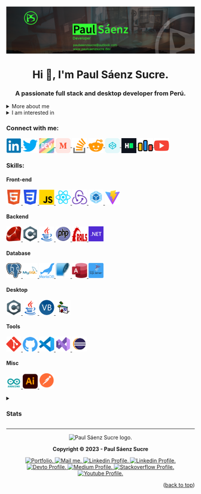 <a name="readme-top"></a>
<img align="center" src="./public/banner.png" alt="banner">

<h1 align="center">Hi 👋, I'm Paul Sáenz Sucre.</h1>
<h3 align="center">A passionate full stack and desktop developer from Perú.</h3>
<details>
  <summary>
  More about me
  </summary>
  <p>
  I am a certified full-stack web developer and a self-taught desktop developer. Currently, I am in the process of refactoring my old desktop application. The application enables users to sell food in a restaurant through a web interface. I utilize standard languages such as HTML5, CSS3, and JavaScript, along with React and Redux libraries for the front-end. For the backend, I employ Ruby on Rails and PostgreSQL.
  </p>
  <p>
  I have had a passion for computers since my childhood. My father introduced me to coding using a programming language called BASIC. As I grew older, I took it upon myself to learn Assembly language and develop an application called DSKPATCH, which served as a hard disk sector data editor. During this time, I dedicated additional hours after school to teach myself various programming languages, such as Visual Basic 6, Standard Query Language (SQL), PASCAL, JAVA, and C#, as well as object-oriented programming and other programming paradigms.
  </p>
  <p>
  This extensive experience has equipped me with the ability to design logically coherent algorithms, data structures, and application prototypes during the initial stages of the development process.
  </p>
</details>
<details>
  <summary>
    I am interested in
  </summary>
    <ul>
      <li>
        :books: I love to read, especially about programming, electronics, embedded devices, design, mathematics, and chess.
      </li>
      <li>
        :trophy: Playing chess brings me great joy.
      </li>
      <li>
        :guitar: In addition, I enjoy playing music. I have taught myself how to play the guitar and bass, and I am currently learning to play the keyboard.
      </li>
      <li>
        :wrench: Furthermore, I have a passion for crafting circuits with Arduino.
      </li>
    </ul>
</details>

<h3 align="left">Connect with me:</h3>
<p align="left">
  <a href="https://www.linkedin.com/in/paulsaenzsucre/" target="blank">
    <img align="center" src="./public/linked-in.svg" alt="linked in" height="auto" width="40" />
  </a>
  <a href="https://twitter.com/paulsaenzsucre" target="blank"><img align="center" src="./public/twitter.svg" alt="twitter" height="auto" width="40" /></a>
  <a href="https://dev.to/paulsaenzsucre" target="blank">
    <img align="center" src="./public/devto.svg" alt="dev" height="auto" width="40" />
  </a>
  <a href="https://medium.com/@paulsaenzsucre" target="blank">
    <img align="center" src="./public/medium.svg" alt="medium" height="auto" width="40" />
  </a>
  <a href="https://stackoverflow.com/users/4383086/paulsaenzsucre" target="blank">
    <img align="center" src="./public/stack-overflow.svg" alt="stack overflow" height="auto" width="40" />
  </a>
  <a href="https://www.reddit.com/user/paulsaenzsucre" target="blank">
    <img align="center" src="./public/reddit.svg" alt="reddit" height="auto" width="40" />
  </a>
  <a href="https://codepen.io/paulsaenzsucre" target="blank">
    <img align="center" src="./public/codepen.svg" alt="paulsaenzsucre" height="auto" width="40" />
  </a>
  <a href="https://www.hackerrank.com/paulsaenzsucre" target="blank">
    <img align="center" src="./public/hackerrank.svg" alt="codeforces" height="auto" width="40" />
  </a>
  <a href="https://codeforces.com/profile/paulsaenzsucre" target="blank">
    <img align="center" src="./public/codeforces.svg" alt="codeforces" height="auto" width="40" />
  </a>
  <a href="https://www.youtube.com/@paulsaenzsucre" target="blank">
    <img align="center" src="./public/youtube.svg" alt="youtube" height="auto" width="40" />
  </a>
</p>

<h3 align="left">Skills:</h3>
<h4 align="left">Front-end</h4>
<p align="left">
  <a href="https://www.w3.org/html/" target="_blank" rel="noreferrer"> 
    <img src="./public/html5.svg" title="HTML5" alt="html5" width="40" height="auto"/>
  </a>
  <a href="https://www.w3schools.com/css/" target="_blank" rel="noreferrer">
    <img src="./public/css3.svg" title="CSS3" alt="css3" width="40" height="auto"/>
  </a>
  <a href="https://developer.mozilla.org/en-US/docs/Web/JavaScript"     target="_blank" rel="noreferrer">
    <img src="./public/javascript.svg" title="JavaScript" alt="javascript" width="40" height="auto"/>
  </a>
  <a href="https://react.dev/" target="_blank" rel="noreferrer">
    <img src="./public/reactjs.svg" title="React" alt="javascript" width="40" height="auto"/>
  </a>
  <a href="https://redux.js.org/" target="_blank" rel="noreferrer">
    <img src="./public/redux.svg" title="Redux" alt="redux" width="40" height="auto"/>
  </a>
  <a href="https://webpack.js.org/" target="_blank" rel="noreferrer">
    <img src="./public/webpack.svg" title="Webpack" alt="webpack" width="40" height="auto"/>
  </a>
  <a href="https://vitejs.dev/" target="_blank" rel="noreferrer">
    <img src="./public/vite.svg" title="Vite" alt="vite" width="40" height="auto"/>
  </a>
</p>

<h4 align="left">Backend</h4>
<p align="left">
  <a href="https://www.ruby-lang.org/en/" target="_blank" rel="noreferrer">
    <img src="./public/ruby.svg" title="Ruby" alt="ruby" width="40" height="auto"/>
  </a>
  <a href="https://www.w3schools.com/cs/" target="_blank" rel="noreferrer">
    <img src="./public/csharp.svg" title="CSharp" alt="csharp" width="40" height="auto"/>
  </a>
  <a href="https://www.java.com" target="_blank" rel="noreferrer">
    <img src="./public/java.svg" title="Java" alt="java" width="40" height="40"/>
  </a>
  <a href="https://www.php.net/" target="_blank" rel="noreferrer">
    <img src="./public/php.svg" title="PHP" alt="php" width="40" height="40"/>
  </a>
  <a href="https://rubyonrails.org/" target="_blank" rel="noreferrer">
    <img src="./public/rails.svg" title="Rails" alt="rails" width="40" height="40"/>
  </a>
  <a href="https://dotnet.microsoft.com/" target="_blank" rel="noreferrer">
    <img src="./public/dotnet.svg" title="Dot Net" alt="rails" width="40" height="40"/>
  </a>
</p>

<h4 align="left">Database</h4>
<p align="left">
  <a href="https://www.postgresql.org/" target="_blank" rel="noreferrer">
    <img src="./public/postgresql.svg" title="PostgreSQL" alt="postgresql" width="40" height="40"/>
  </a>
  <a href="https://www.mysql.com/" target="_blank" rel="noreferrer">
    <img src="./public/mysql.svg" title="MySQL" alt="mysql" width="40" height="40"/>
  </a>
  <a href="https://www.mysql.com" target="_blank" rel="noreferrer">
    <img src="./public/mariadb.svg" title="MariaDB" alt="maria db" width="40" height="40"/>
  </a>
  <a href="https://www.sqlite.org/index.html" target="_blank" rel="noreferrer">
    <img src="./public/sqlite.svg" title="SQLite" alt="sqlite" width="40" height="40"/>
  </a>
  <a href="https://www.microsoft.com/en-us/microsoft-365/access" target="_blank" rel="noreferrer">
    <img src="./public/access.svg" title="MS Access" alt="access" width="40" height="40"/>
  </a>
  <a href="https://www.mysql.com" target="_blank" rel="noreferrer">
    <img src="./public/sql-server.svg" title="SQL Server" alt="maria db" width="40" height="auto"/>
  </a>
</p>

<h4 align="left">Desktop</h4>
<p align="left">
  <a href="https://www.w3schools.com/cs/" target="_blank" rel="noreferrer">
    <img src="./public/csharp.svg" title="CSharp" alt="csharp" width="40" height="auto"/>
  </a>
  <a href="https://www.java.com" target="_blank" rel="noreferrer">
    <img src="./public/java.svg" title="Java" alt="java" width="40" height="auto"/>
  </a>
  <a href="https://www.java.com" target="_blank" rel="noreferrer">
    <img src="./public/vbnet.svg" title="Visual Basic Net" alt="java" width="40" height="auto"/>
  </a>
  <a href="https://learn.microsoft.com/en-us/previous-versions/visualstudio/visual-basic-6/visual-basic-6.0-documentation" target="_blank" rel="noreferrer">
    <img src="./public/vb6.gif" title="Visual Basic 6.0" alt="Visual Basic 6.0" width="40" height="auto"/>
  </a>
</p>

<h4 align="left">Tools</h4>
<p align="left">
  <a href="https://git-scm.com/" target="_blank" rel="noreferrer">
    <img src="./public/git.svg" title="Git" alt="git" width="40" height="auto"/>
  </a>
  <a href="https://github.com/" target="_blank" rel="noreferrer">
    <img src="./public/github.svg" title="GitHub" alt="GitHub" width="40" height="auto"/>
  </a>
  <a href="https://code.visualstudio.com/" target="_blank" rel="noreferrer">
    <img src="./public/vscode.svg" title="Visual Studio Code" alt="Visual Studio Code" width="40" height="auto"/>
  </a>
  <a href="https://visualstudio.microsoft.com/" target="_blank" rel="noreferrer">
    <img src="./public/vs2022.svg" title="Visual Studio" alt="Visual Studio" width="40" height="auto"/>
  </a>
  <a href="https://www.eclipse.org/" target="_blank" rel="noreferrer">
    <img src="./public/eclipse.svg" title="Eclipse" alt="eclipse" width="40" height="auto"/>
  </a>
</p>

<h4 align="left">Misc</h4>
<p align="left">
  <a href="https://www.arduino.cc/" target="_blank" rel="noreferrer">  
    <img src="./public/arduino.svg" title="Arduino" alt="arduino" width="40" height="auto"/>
  </a>
  <a href="https://www.adobe.com/in/products/illustrator.html" target="_blank" rel="noreferrer">
    <img src="./public/illustrator.svg" title="Adobe Illustrator" alt="illustrator" width="40" height="auto"/>
  </a> 
  <a href="https://postman.com" target="_blank" rel="noreferrer">
    <img src="./public/postman.svg" title="Postman" alt="postman" width="40" height="auto"/>
  </a>
</p>

<details>
  <summary>
    <h3>Stats</h3>
  </summary>
  <p>
    <img align="center" src="https://github-readme-stats.vercel.app/api/top-langs?username=paulsaenzsucre&langs_count=10&count_private=true&show_icons=true&theme=transparent&locale=en&layout=compact" alt="paulsaenzsucre" width="480" height="auto"/>
    <img align="center" src="https://github-readme-stats.vercel.app/api?username=paulsaenzsucre&count_private=true&show_icons=true&theme=transparent" alt="paulsaenzsucre" width="480" height="auto" />
    <img align="center" src="https://github-readme-streak-stats.herokuapp.com/?user=paulsaenzsucre&theme=transparent" alt="paulsaenzsucre" width="480" height="auto" />
    <img align="center" src="github-metrics.svg" alt="paulsaenzsucre" />
  </p>
</details>

<hr />  

<div align="center">
  <picture>
    <source media="(prefers-color-scheme: dark)" srcset="https://www.paulsaenzsucre.dev/pss-assets/public/pss-logo-dark.png">
    <source media="(prefers-color-scheme: light)" srcset="https://www.paulsaenzsucre.dev/pss-assets/public/pss-logo-light.png">
    <img width="64" height="64" alt="Paul Sáenz Sucre logo." src="https://www.paulsaenzsucre.dev/pss-assets/public/pss-logo-dark.png">
  </picture>
  <p><b>Copyright &copy; 2023 - Paul Sáenz Sucre</b></p>
  <div>
    <a href="https://www.paulsaenzsucre.dev" target="_blank" rel="noopener noreferrer">
      <picture>
        <source media="(prefers-color-scheme: dark)" srcset="https://www.paulsaenzsucre.dev/pss-assets/public/pss-logo-dark.png">
        <source media="(prefers-color-scheme: light)" srcset="https://www.paulsaenzsucre.dev/pss-assets/public/pss-logo-light.png">
        <img width="32" height="32" alt="Portfolio." src="https://www.paulsaenzsucre.dev/pss-assets/public/pss-logo-dark.png">
      </picture>
    </a>
    <a href="mailto:paulsaenzsucre@outlook.com" target="_blank" rel="noopener noreferrer">
      <picture>
        <source media="(prefers-color-scheme: dark)" srcset="https://www.paulsaenzsucre.dev/pss-assets/public/mail-dark.png">
        <source media="(prefers-color-scheme: light)" srcset="https://www.paulsaenzsucre.dev/pss-assets/public/mail-light.png">
        <img width="32" height="32" alt="Mail me." src="https://www.paulsaenzsucre.dev/pss-assets/public/mail-dark.png">
      </picture>
    </a>
    <a href="https://www.linkedin.com/in/paulsaenzsucre/" target="_blank" rel="noopener noreferrer">
      <picture>
        <source media="(prefers-color-scheme: dark)" srcset="https://www.paulsaenzsucre.dev/pss-assets/public/linkedin-dark.png">
        <source media="(prefers-color-scheme: light)" srcset="https://www.paulsaenzsucre.dev/pss-assets/public/linkedin-light.png">
        <img width="32" height="32" alt="Linkedin Profile." src="https://www.paulsaenzsucre.dev/pss-assets/public/linkedin-dark.png">
      </picture>
    </a>
    <a href="https://twitter.com/paulsaenzsucre" target="_blank" rel="noopener noreferrer">
      <picture>
        <source media="(prefers-color-scheme: dark)" srcset="https://www.paulsaenzsucre.dev/pss-assets/public/twitterx-dark.png">
        <source media="(prefers-color-scheme: light)" srcset="https://www.paulsaenzsucre.dev/pss-assets/public/twitterx-light.png">
        <img width="32" height="32" alt="Linkedin Profile." src="https://www.paulsaenzsucre.dev/pss-assets/public/twitterx-dark.png">
      </picture>
    </a>
    <a href="https://dev.to/paulsaenzsucre" target="_blank" rel="noopener noreferrer">
      <picture>
        <source media="(prefers-color-scheme: dark)" srcset="https://www.paulsaenzsucre.dev/pss-assets/public/devto-dark.png">
        <source media="(prefers-color-scheme: light)" srcset="https://www.paulsaenzsucre.dev/pss-assets/public/devto-light.png">
        <img width="32" height="32" alt="Devto Profile." src="https://www.paulsaenzsucre.dev/pss-assets/public/devto-dark.png">
      </picture>
    </a>
    <a href="https://medium.com/@paulsaenzsucre" target="_blank" rel="noopener noreferrer">
      <picture>
        <source media="(prefers-color-scheme: dark)" srcset="https://www.paulsaenzsucre.dev/pss-assets/public/medium-dark.png">
        <source media="(prefers-color-scheme: light)" srcset="https://www.paulsaenzsucre.dev/pss-assets/public/medium-light.png">
        <img width="32" height="32" alt="Medium Profile." src="https://www.paulsaenzsucre.dev/pss-assets/public/medium-dark.png">
      </picture>
    </a>
    <a href="https://stackoverflow.com/users/4383086/paulsaenzsucre" target="_blank" rel="noopener noreferrer">
      <picture>
        <source media="(prefers-color-scheme: dark)" srcset="https://www.paulsaenzsucre.dev/pss-assets/public/stackoverflow-dark.png">
        <source media="(prefers-color-scheme: light)" srcset="https://www.paulsaenzsucre.dev/pss-assets/public/stackoverflow-light.png">
        <img width="32" height="32" alt="Stackoverflow Profile." src="https://www.paulsaenzsucre.dev/pss-assets/public/stackoverflow-dark.png">
      </picture>
    </a>
    <a href="https://www.youtube.com/@paulsaenzsucre" target="_blank" rel="noopener noreferrer">
      <picture>
        <source media="(prefers-color-scheme: dark)" srcset="https://www.paulsaenzsucre.dev/pss-assets/public/youtube-dark.png">
        <source media="(prefers-color-scheme: light)" srcset="https://www.paulsaenzsucre.dev/pss-assets/public/youtube-light.png">
        <img width="32" height="32" alt="Youtube Profile." src="https://www.paulsaenzsucre.dev/pss-assets/public/youtube-dark.png">
      </picture>
    </a>
  </div>
</div>

<p align="right">(<a href="#readme-top">back to top</a>)</p>
